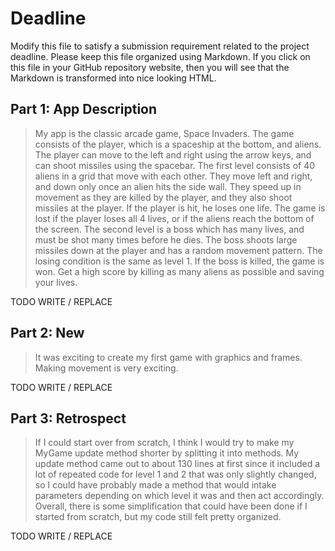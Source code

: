 # Deadline

Modify this file to satisfy a submission requirement related to the project
deadline. Please keep this file organized using Markdown. If you click on
this file in your GitHub repository website, then you will see that the
Markdown is transformed into nice looking HTML.

## Part 1: App Description

> My app is the classic arcade game, Space Invaders.
> The game consists of the player, which is a spaceship at the bottom, and aliens.
> The player can move to the left and right using the arrow keys, and can shoot missiles using the spacebar.
> The first level consists of 40 aliens in a grid that move with each other. They move left and right, and
> down only once an alien hits the side wall. They speed up in movement as they are killed by the player, and they also shoot
> missiles at the player. If the player is hit, he loses one life. The game is lost if the player loses all 4 lives,
> or if the aliens reach the bottom of the screen.
> The second level is a boss which has many lives, and must be shot many times before he dies. The boss shoots
> large missiles down at the player and has a random movement pattern.
> The losing condition is the same as level 1.
> If the boss is killed, the game is won.
> Get a high score by killing as many aliens as possible and saving your lives.


TODO WRITE / REPLACE

## Part 2: New

> It was exciting to create my first game with graphics and frames. Making movement is
> very exciting.

TODO WRITE / REPLACE

## Part 3: Retrospect

> If I could start over from scratch, I think I would try to make my MyGame update method shorter by splitting it into methods.
> My update method came out to about 130 lines at first since it included a lot of repeated code for level 1 and 2 that was only slightly changed,
> so I could have probably made a method that would intake parameters depending on which level it was and then act accordingly.
> Overall, there is some simplification that could have been done if I started from scratch, but my code still felt pretty organized.

TODO WRITE / REPLACE
